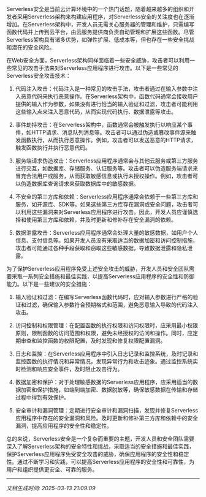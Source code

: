 Serverless安全是当前云计算环境中的一个热门话题，随着越来越多的组织和开发者采用Serverless架构来构建应用程序，对Serverless安全的关注度也在逐渐增加。在Serverless架构中，开发人员无需关心服务器的管理和维护，只需编写函数代码并上传到云平台，由云服务提供商负责自动管理和扩展这些函数。尽管Serverless架构具有诸多优势，如弹性扩展、低成本等，但也存在一些安全挑战和潜在的安全风险。

在Web安全方面，Serverless架构同样面临着一些安全威胁，攻击者可以利用一些常见的攻击手法来对Serverless应用程序进行攻击。以下是一些常见的Serverless安全攻击技术：

1. 代码注入攻击：代码注入是一种常见的攻击手法，攻击者通过在输入参数中注入恶意代码来执行恶意操作。在Serverless架构中，函数代码通常会接收用户提供的输入作为参数，如果没有进行恰当的输入验证和过滤，攻击者可能利用这些输入点来注入恶意代码，从而实现代码执行、数据泄露等攻击。

2. 事件劫持攻击：在Serverless架构中，函数通常会被触发执行以响应某个事件，如HTTP请求、消息队列消息等。攻击者可以通过伪造或篡改事件源来触发函数执行，从而执行恶意操作。例如，攻击者可以发送恶意的HTTP请求，触发函数执行并执行恶意代码。

3. 服务端请求伪造攻击：Serverless应用程序通常会与其他云服务或第三方服务进行交互，如数据库、存储服务、认证服务等。攻击者可以伪造服务端请求来冒充合法用户或服务，从而获取敏感信息或执行未授权操作。例如，攻击者可以伪造数据库查询请求来获取数据库中的敏感数据。

4. 不安全的第三方库和依赖：Serverless应用程序通常会依赖于一些第三方库和服务，如开源库、SDK等。如果这些第三方库存在漏洞或安全问题，攻击者可以利用这些漏洞来对Serverless应用程序进行攻击。因此，开发人员应谨慎选择和使用第三方库和依赖，并及时更新和修补存在安全漏洞的依赖。

5. 数据泄露攻击：Serverless应用程序通常会处理大量的敏感数据，如用户个人信息、支付信息等。如果开发人员没有采取适当的数据加密和访问控制措施，攻击者可能通过各种手段获取和窃取这些敏感数据，导致数据泄露和隐私泄露。

为了保护Serverless应用程序免受上述安全攻击的威胁，开发人员和安全团队需要采取一系列安全措施和最佳实践，以提高Serverless应用程序的安全性和防御能力。以下是一些建议的安全措施：

1. 输入验证和过滤：在编写Serverless函数代码时，应对输入参数进行严格的验证和过滤，确保输入参数符合预期格式和范围，避免恶意输入导致的代码注入攻击。

2. 访问控制和权限管理：在配置函数的执行权限和访问权限时，应采用最小权限原则，限制函数的访问范围和权限，避免未经授权的访问和操作。同时，应定期审查和监控函数的权限配置，及时发现和修复权限配置漏洞。

3. 日志和监控：在Serverless应用程序中引入日志记录和监控系统，及时记录和监控函数的执行情况和异常情况，发现异常行为和攻击迹象。通过监控系统实时检测和响应安全事件，及时阻止攻击行为。

4. 数据加密和保护：对于处理敏感数据的Serverless应用程序，应采用适当的数据加密和保护措施，如端到端加密、数据脱敏等，确保敏感数据在传输和存储过程中得到有效保护。

5. 安全审计和漏洞管理：定期进行安全审计和漏洞扫描，发现并修复Serverless应用程序中存在的安全漏洞和风险。及时更新和修补第三方库和依赖中的安全漏洞，提高应用程序的安全性和稳定性。

总的来说，Serverless安全是一个复杂而重要的主题，开发人员和安全团队需要深入了解Serverless架构的安全特性和挑战，采取适当的安全措施和最佳实践，保护Serverless应用程序免受安全攻击的威胁，确保应用程序的安全性和稳定性。通过不断学习和实践，可以提高Serverless应用程序的安全性和可靠性，为用户和组织提供更安全、可靠的服务。

---

*文档生成时间: 2025-03-13 21:09:09*











